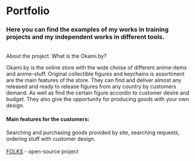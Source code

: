# Portfolio

<h3>Here you can find the examples of my works in training projects and my independent works in different tools.</h3>

<br>
About the project. What is the Okami.by?

Okami.by is the online store with the wide choise of different anime-items and anime-stuff. Original collectible figures and keychains is assortiment are the main features of the store.
They can find and deliver almost any released and ready to release figures from any country by customers demand. As well as find the certain figure accordin to customer desire and budget. 
They also give the opportunity for producing goods with your own design.

<h4>Main features for the customers:</h4>
Searching and purchasing goods provided by site, searching requests, ordering stuff with customer design.
<br>
<br>
<a href="https://bitbucket.org/testbasecode/folks/src/master/">FOLKS</a> - open-source project
